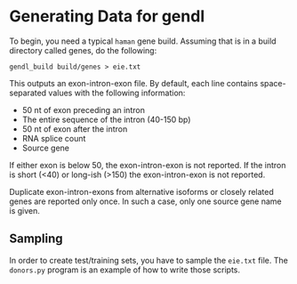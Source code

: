Generating Data for gendl
=========================

To begin, you need a typical `haman` gene build. Assuming that is in a build
directory called genes, do the following:

```
gendl_build build/genes > eie.txt
```

This outputs an exon-intron-exon file. By default, each line contains
space-separated values with the following information:

+ 50 nt of exon preceding an intron
+ The entire sequence of the intron (40-150 bp)
+ 50 nt of exon after the intron
+ RNA splice count
+ Source gene

If either exon is below 50, the exon-intron-exon is not reported. If the intron
is short (<40) or long-ish (>150) the exon-intron-exon is not reported.

Duplicate exon-intron-exons from alternative isoforms or closely related genes
are reported only once. In such a case, only one source gene name is given.

## Sampling ##

In order to create test/training sets, you have to sample the `eie.txt` file.
The `donors.py` program is an example of how to write those scripts.
